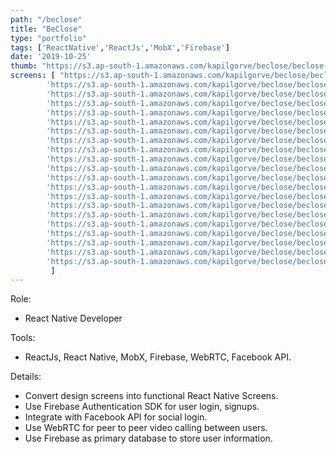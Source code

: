 ```yaml
---
path: "/beclose"
title: "BeClose"
type: "portfolio"
tags: ['ReactNative','ReactJs','MobX','Firebase']
date: '2019-10-25'
thumb: "https://s3.ap-south-1.amazonaws.com/kapilgorve/beclose/beclose-logo.png"
screens: [ "https://s3.ap-south-1.amazonaws.com/kapilgorve/beclose/beclose-1.jpg",
        'https://s3.ap-south-1.amazonaws.com/kapilgorve/beclose/beclose-1.png',
        'https://s3.ap-south-1.amazonaws.com/kapilgorve/beclose/beclose-2.jpg',
        'https://s3.ap-south-1.amazonaws.com/kapilgorve/beclose/beclose-2.png',
        'https://s3.ap-south-1.amazonaws.com/kapilgorve/beclose/beclose-3.jpg',
        'https://s3.ap-south-1.amazonaws.com/kapilgorve/beclose/beclose-3.png',
        'https://s3.ap-south-1.amazonaws.com/kapilgorve/beclose/beclose-4.jpg',
        'https://s3.ap-south-1.amazonaws.com/kapilgorve/beclose/beclose-4.png',
        'https://s3.ap-south-1.amazonaws.com/kapilgorve/beclose/beclose-5.jpg',
        'https://s3.ap-south-1.amazonaws.com/kapilgorve/beclose/beclose-5.png',
        'https://s3.ap-south-1.amazonaws.com/kapilgorve/beclose/beclose-6.jpg',
        'https://s3.ap-south-1.amazonaws.com/kapilgorve/beclose/beclose-6.png',
        'https://s3.ap-south-1.amazonaws.com/kapilgorve/beclose/beclose-7.jpg',
        'https://s3.ap-south-1.amazonaws.com/kapilgorve/beclose/beclose-7.png',
        'https://s3.ap-south-1.amazonaws.com/kapilgorve/beclose/beclose-8.jpg',
        'https://s3.ap-south-1.amazonaws.com/kapilgorve/beclose/beclose-8.png',
        'https://s3.ap-south-1.amazonaws.com/kapilgorve/beclose/beclose-9.jpg',
        'https://s3.ap-south-1.amazonaws.com/kapilgorve/beclose/beclose-9.png',
        'https://s3.ap-south-1.amazonaws.com/kapilgorve/beclose/beclose-10.png',
        'https://s3.ap-south-1.amazonaws.com/kapilgorve/beclose/beclose-11.png',
        'https://s3.ap-south-1.amazonaws.com/kapilgorve/beclose/beclose-12.png',
         ]
---
```

Role:

*   React Native Developer

Tools:

*   ReactJs, React Native, MobX, Firebase, WebRTC, Facebook API.

Details:

*   Convert design screens into functional React Native Screens.
*   Use Firebase Authentication SDK for user login, signups.
*   Integrate with Facebook API for social login.
*   Use WebRTC for peer to peer video calling between users.
*   Use Firebase as primary database to store user information.